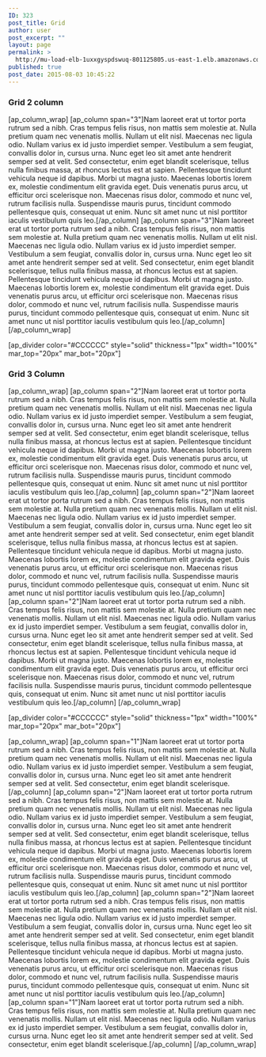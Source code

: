 ```yaml
---
ID: 323
post_title: Grid
author: user
post_excerpt: ""
layout: page
permalink: >
  http://mu-load-elb-1uxxgyspdswuq-801125805.us-east-1.elb.amazonaws.com/grid/
published: true
post_date: 2015-08-03 10:45:22
---
```

<h3>Grid 2 column</h3>
[ap_column_wrap]
[ap_column span="3"]Nam laoreet erat ut tortor porta rutrum sed a nibh. Cras tempus felis risus, non mattis sem molestie at. Nulla pretium quam nec venenatis mollis. Nullam ut elit nisl. Maecenas nec ligula odio. Nullam varius ex id justo imperdiet semper. Vestibulum a sem feugiat, convallis dolor in, cursus urna. Nunc eget leo sit amet ante hendrerit semper sed at velit. Sed consectetur, enim eget blandit scelerisque, tellus nulla finibus massa, at rhoncus lectus est at sapien. Pellentesque tincidunt vehicula neque id dapibus. Morbi ut magna justo. Maecenas lobortis lorem ex, molestie condimentum elit gravida eget. Duis venenatis purus arcu, ut efficitur orci scelerisque non. Maecenas risus dolor, commodo et nunc vel, rutrum facilisis nulla. Suspendisse mauris purus, tincidunt commodo pellentesque quis, consequat ut enim. Nunc sit amet nunc ut nisl porttitor iaculis vestibulum quis leo.[/ap_column]
[ap_column span="3"]Nam laoreet erat ut tortor porta rutrum sed a nibh. Cras tempus felis risus, non mattis sem molestie at. Nulla pretium quam nec venenatis mollis. Nullam ut elit nisl. Maecenas nec ligula odio. Nullam varius ex id justo imperdiet semper. Vestibulum a sem feugiat, convallis dolor in, cursus urna. Nunc eget leo sit amet ante hendrerit semper sed at velit. Sed consectetur, enim eget blandit scelerisque, tellus nulla finibus massa, at rhoncus lectus est at sapien. Pellentesque tincidunt vehicula neque id dapibus. Morbi ut magna justo. Maecenas lobortis lorem ex, molestie condimentum elit gravida eget. Duis venenatis purus arcu, ut efficitur orci scelerisque non. Maecenas risus dolor, commodo et nunc vel, rutrum facilisis nulla. Suspendisse mauris purus, tincidunt commodo pellentesque quis, consequat ut enim. Nunc sit amet nunc ut nisl porttitor iaculis vestibulum quis leo.[/ap_column]
[/ap_column_wrap]

[ap_divider color="#CCCCCC" style="solid" thickness="1px" width="100%" mar_top="20px" mar_bot="20px"]
<h3>Grid 3 Column</h3>
[ap_column_wrap]
[ap_column span="2"]Nam laoreet erat ut tortor porta rutrum sed a nibh. Cras tempus felis risus, non mattis sem molestie at. Nulla pretium quam nec venenatis mollis. Nullam ut elit nisl. Maecenas nec ligula odio. Nullam varius ex id justo imperdiet semper. Vestibulum a sem feugiat, convallis dolor in, cursus urna. Nunc eget leo sit amet ante hendrerit semper sed at velit. Sed consectetur, enim eget blandit scelerisque, tellus nulla finibus massa, at rhoncus lectus est at sapien. Pellentesque tincidunt vehicula neque id dapibus. Morbi ut magna justo. Maecenas lobortis lorem ex, molestie condimentum elit gravida eget. Duis venenatis purus arcu, ut efficitur orci scelerisque non. Maecenas risus dolor, commodo et nunc vel, rutrum facilisis nulla. Suspendisse mauris purus, tincidunt commodo pellentesque quis, consequat ut enim. Nunc sit amet nunc ut nisl porttitor iaculis vestibulum quis leo.[/ap_column]
[ap_column span="2"]Nam laoreet erat ut tortor porta rutrum sed a nibh. Cras tempus felis risus, non mattis sem molestie at. Nulla pretium quam nec venenatis mollis. Nullam ut elit nisl. Maecenas nec ligula odio. Nullam varius ex id justo imperdiet semper. Vestibulum a sem feugiat, convallis dolor in, cursus urna. Nunc eget leo sit amet ante hendrerit semper sed at velit. Sed consectetur, enim eget blandit scelerisque, tellus nulla finibus massa, at rhoncus lectus est at sapien. Pellentesque tincidunt vehicula neque id dapibus. Morbi ut magna justo. Maecenas lobortis lorem ex, molestie condimentum elit gravida eget. Duis venenatis purus arcu, ut efficitur orci scelerisque non. Maecenas risus dolor, commodo et nunc vel, rutrum facilisis nulla. Suspendisse mauris purus, tincidunt commodo pellentesque quis, consequat ut enim. Nunc sit amet nunc ut nisl porttitor iaculis vestibulum quis leo.[/ap_column]
[ap_column span="2"]Nam laoreet erat ut tortor porta rutrum sed a nibh. Cras tempus felis risus, non mattis sem molestie at. Nulla pretium quam nec venenatis mollis. Nullam ut elit nisl. Maecenas nec ligula odio. Nullam varius ex id justo imperdiet semper. Vestibulum a sem feugiat, convallis dolor in, cursus urna. Nunc eget leo sit amet ante hendrerit semper sed at velit. Sed consectetur, enim eget blandit scelerisque, tellus nulla finibus massa, at rhoncus lectus est at sapien. Pellentesque tincidunt vehicula neque id dapibus. Morbi ut magna justo. Maecenas lobortis lorem ex, molestie condimentum elit gravida eget. Duis venenatis purus arcu, ut efficitur orci scelerisque non. Maecenas risus dolor, commodo et nunc vel, rutrum facilisis nulla. Suspendisse mauris purus, tincidunt commodo pellentesque quis, consequat ut enim. Nunc sit amet nunc ut nisl porttitor iaculis vestibulum quis leo.[/ap_column]
[/ap_column_wrap]

[ap_divider color="#CCCCCC" style="solid" thickness="1px" width="100%" mar_top="20px" mar_bot="20px"]

[ap_column_wrap]
[ap_column span="1"]Nam laoreet erat ut tortor porta rutrum sed a nibh. Cras tempus felis risus, non mattis sem molestie at. Nulla pretium quam nec venenatis mollis. Nullam ut elit nisl. Maecenas nec ligula odio. Nullam varius ex id justo imperdiet semper. Vestibulum a sem feugiat, convallis dolor in, cursus urna. Nunc eget leo sit amet ante hendrerit semper sed at velit. Sed consectetur, enim eget blandit scelerisque.[/ap_column]
[ap_column span="2"]Nam laoreet erat ut tortor porta rutrum sed a nibh. Cras tempus felis risus, non mattis sem molestie at. Nulla pretium quam nec venenatis mollis. Nullam ut elit nisl. Maecenas nec ligula odio. Nullam varius ex id justo imperdiet semper. Vestibulum a sem feugiat, convallis dolor in, cursus urna. Nunc eget leo sit amet ante hendrerit semper sed at velit. Sed consectetur, enim eget blandit scelerisque, tellus nulla finibus massa, at rhoncus lectus est at sapien. Pellentesque tincidunt vehicula neque id dapibus. Morbi ut magna justo. Maecenas lobortis lorem ex, molestie condimentum elit gravida eget. Duis venenatis purus arcu, ut efficitur orci scelerisque non. Maecenas risus dolor, commodo et nunc vel, rutrum facilisis nulla. Suspendisse mauris purus, tincidunt commodo pellentesque quis, consequat ut enim. Nunc sit amet nunc ut nisl porttitor iaculis vestibulum quis leo.[/ap_column]
[ap_column span="2"]Nam laoreet erat ut tortor porta rutrum sed a nibh. Cras tempus felis risus, non mattis sem molestie at. Nulla pretium quam nec venenatis mollis. Nullam ut elit nisl. Maecenas nec ligula odio. Nullam varius ex id justo imperdiet semper. Vestibulum a sem feugiat, convallis dolor in, cursus urna. Nunc eget leo sit amet ante hendrerit semper sed at velit. Sed consectetur, enim eget blandit scelerisque, tellus nulla finibus massa, at rhoncus lectus est at sapien. Pellentesque tincidunt vehicula neque id dapibus. Morbi ut magna justo. Maecenas lobortis lorem ex, molestie condimentum elit gravida eget. Duis venenatis purus arcu, ut efficitur orci scelerisque non. Maecenas risus dolor, commodo et nunc vel, rutrum facilisis nulla. Suspendisse mauris purus, tincidunt commodo pellentesque quis, consequat ut enim. Nunc sit amet nunc ut nisl porttitor iaculis vestibulum quis leo.[/ap_column]
[ap_column span="1"]Nam laoreet erat ut tortor porta rutrum sed a nibh. Cras tempus felis risus, non mattis sem molestie at. Nulla pretium quam nec venenatis mollis. Nullam ut elit nisl. Maecenas nec ligula odio. Nullam varius ex id justo imperdiet semper. Vestibulum a sem feugiat, convallis dolor in, cursus urna. Nunc eget leo sit amet ante hendrerit semper sed at velit. Sed consectetur, enim eget blandit scelerisque.[/ap_column]
[/ap_column_wrap]

&nbsp;